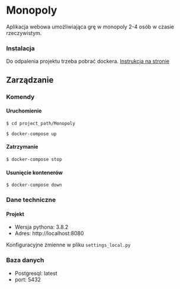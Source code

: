 # Monopoly
Aplikacja webowa umożliwiająca grę w monopoly 2-4 osób w czasie rzeczywistym.

### Instalacja

Do odpalenia projektu trzeba pobrać dockera.
[Instrukcja na stronie](https://docs.docker.com/install/)

## Zarządzanie

### Komendy

#### Uruchomienie

`$ cd project_path/Monopoly`

`$ docker-compose up`

#### Zatrzymanie

`$ docker-compose stop`

#### Usunięcie kontenerów

`$ docker-compose down`


### Dane techniczne

#### Projekt

- Wersja pythona: 3.8.2
- Adres: http://localhost:8080

Konfiguracyjne zmienne w pliku `settings_local.py`

### Baza danych

- Postgresql: latest
- port: 5432

